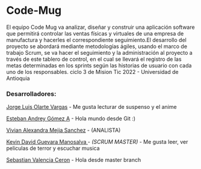 # Code-Mug
El equipo Code Mug va analizar, diseñar y construir una aplicación software que permitirá controlar las ventas físicas y virtuales de una empresa de manufactura y hacerles el correspondiente seguimiento.El desarrollo del proyecto se abordará mediante metodologías ágiles, usando el marco de trabajo Scrum, se va hacer el seguimiento y la administración al proyecto a través de este tablero de control, en el cual se llevará el registro de las metas determinadas en los sprints según las historias de usuario con cada uno de los responsables. ciclo 3 de Mision Tic 2022 - Universidad de Antioquia

### Desarrolladores:
[Jorge Luis Olarte Vargas](https://github.com/jolarte8811) - Me gusta lecturar de suspenso y el anime

[Esteban Andrey Gómez A](https://github.com/unawaretub86) - Hola mundo desde Git :) 

[Vivian Alexandra Mejia Sanchez](https://github.com/VivianMejia) - (ANALISTA)

[Kevin David Guevara Manosalva ](https://github.com/KevinG090) - *(SCRUM MASTER)* - Me gusta leer, ver peliculas de terror y escuchar musica 

[Sebastian Valencia Ceron](https://github.com/yipson) - Hola desde master branch
